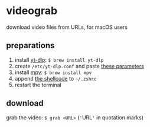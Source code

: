 # videograb
download video files from URLs, for macOS users

## preparations
1. install [yt-dlp](https://github.com/yt-dlp/yt-dlp): `$ brew install yt-dlp`
2. create `/etc/yt-dlp.conf` and paste [these parameters](https://github.com/haalven/videograb/blob/main/yt-dlp.conf)
3. install [mpv](https://mpv.io/): `$ brew install mpv`
4. append [the shellcode](https://github.com/haalven/videograb/blob/main/shellcode.sh) to `~/.zshrc`
5. restart the terminal

## download
grab the video: `$ grab <URL>`
(`'`URL`'` in quotation marks)
